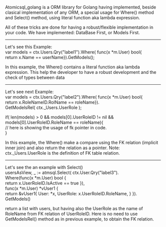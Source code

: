 Atomicsql_golang is a ORM library for Golang having implemented, beside clasical implementation of any ORM, a special usage for Where() method and Select() method, using literal function aka lambda expression.

All of these tricks are done for having a robust/flexible implementation in your code.
We have implemented: DataBase First, or Models First.

------------------------------------------
Let's see this Example:<br/> 
var models = ctx.Users.Qry("label1").Where( func(x *m.User) bool{<br/> 
&Tab;&Tab;&Tab;   return x.Name == userName}).GetModels();<br/>

In this example, the Where() contains a literal function aka lambda expression. This help the developer to have a robust development and the check of types between data

------------------------------------------
Let's see next Example:<br/> 
var models = ctx.Users.Qry("label2").Where( func(x *m.User) bool{<br/> 
&Tab;&Tab;&Tab;   return x.RoleNameID.RolName == roleName}).<br/> 
&Tab;&Tab;     GetModelsRel( ctx._Users.UserRole );

if( len(models) > 0 && models[0].UserRoleID != nil && models[0].UserRoleID.RoleName == roleName){<br/>
&Tab;// here is showing the usage of fk pointer in code.<br/> 
}

In this example, the Where() make a compare using the FK relation (implicit inner join) and also return the relation as a pointer. Note: ctx._Users.UserRole is the definition of FK table relation.

------------------------------------------
Let's see the an example with Select()<br/>
usersAsView, _ := atmsql.Select( ctx.User.Qry("label3").<br/> 
&Tab;&Tab;&Tab;                      Where(func(x *m.User) bool {<br/> 
&Tab;&Tab;&Tab;&Tab;                      return x.UserRoleID.IsActive == true }),<br/> 
&Tab;&Tab;&Tab;                      func(x *m.User) *vUser1 {<br/> 
&Tab;&Tab;&Tab;&Tab;                            return &vUser1{ User: *x, UserRole: x.UserRoleID.RoleName, } }).<br/>
&Tab;&Tab;&Tab;                      GetModels()

return a list with users, but having also the UserRole as the name of RoleName from FK relation of UserRoleID. Here is no need to use GetModelsRel() method as in previous example, to obtain the FK relation.